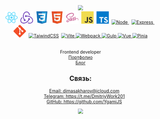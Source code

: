 <div align="center">
    <img src="https://capsule-render.vercel.app/api?type=waving&color=147&height=200&section=header&text=Dima%&desc=Frontend%20developer&animation=fadeIn&fontColor=fff&fontSize=60&fontAlign=20&fontAlignY=44&descSize=18&descAlign=12&descAlignY=17"/>
</div>
<div align="center">
    <a href="https://reactjs.org/">
        <img src="https://github.com/devicons/devicon/blob/master/icons/react/react-original.svg"
             title="React" alt="React"
             width="40" height="40"/></a>&nbsp;
    <a href="https://redux-toolkit.js.org/">
        <img src="https://github.com/devicons/devicon/blob/master/icons/redux/redux-original.svg"
             title="Redux Toolkit" alt="Redux Toolkit"
             width="40" height="40"/></a>&nbsp;       
    <a href="https://en.wikipedia.org/wiki/CSS">
        <img src="https://github.com/devicons/devicon/blob/master/icons/css3/css3-original.svg"
             title="CSS3" alt="CSS"
             width="40" height="40"/></a>&nbsp;
    <a href="https://en.wikipedia.org/wiki/HTML">
        <img src="https://github.com/devicons/devicon/blob/master/icons/html5/html5-original.svg"
             title="HTML5" alt="HTML"
             width="40" height="40"/></a>&nbsp;
    <a href="https://sass-lang.com/">
        <img src="https://github.com/devicons/devicon/blob/master/icons/sass/sass-original.svg"
             title="SASS" alt="SASS"
             width="40" height="40"/></a>&nbsp;         
    <a href="https://en.wikipedia.org/wiki/JavaScript">
        <img src="https://github.com/devicons/devicon/blob/master/icons/javascript/javascript-original.svg"
             title="JavaScript" alt="JavaScript"
             width="40" height="40"/></a>&nbsp;
    <a href="https://www.typescriptlang.org/">
        <img src="https://github.com/devicons/devicon/blob/master/icons/typescript/typescript-original.svg"
             title="TypeScript" alt="TypeScript"
             width="40" height="40"/></a>&nbsp;
       <a href="https://nodejs.org/en">
        <img src="https://cdn.jsdelivr.net/gh/devicons/devicon/icons/nodejs/nodejs-original-wordmark.svg" title="Node" alt="Node" width="40" height="40" />  
    </a>&nbsp;
    <a href="https://expressjs.com/" bgcolor="white">
        <img src="https://cdn.jsdelivr.net/gh/devicons/devicon/icons/express/express-original.svg" title="Express" alt="Express" width="40" height="40" />  
    </a>&nbsp;
    <a href="https://git-scm.com/">
        <img src="https://github.com/devicons/devicon/blob/master/icons/git/git-original.svg"
             title="Git" alt="Git"
             width="40" height="40"/></a>&nbsp;
    <a href="https://tailwindcss.com/">
        <img src="https://cdn.jsdelivr.net/gh/devicons/devicon/icons/tailwindcss/tailwindcss-plain.svg" 
             title="TailwindCSS" alt="TaiwindCSS"
             width="40" height="40"/></a>&nbsp;
     <a href="https://vitejs.dev/">
         <img src="https://vitejs.dev/logo.svg" title="Vite" alt="Vite" width="40" height="40"/>
    </a>  
    <a href="https://webpack.js.org/">
         <img src="https://cdn.jsdelivr.net/gh/devicons/devicon/icons/webpack/webpack-original.svg" title="Webpack" alt="Webpack" width="40" height="40"/>
    </a>    
    <a href="https://gulpjs.com/">
        <img src="https://cdn.jsdelivr.net/gh/devicons/devicon/icons/gulp/gulp-plain.svg" title="Gulp" alt="Gulp" width="40" height="40" />
    </a>
     <a href="https://vuejs.org/">
        <img src="https://cdn.jsdelivr.net/gh/devicons/devicon/icons/vuejs/vuejs-original.svg" title="Vue" alt="Vue" width="40" height="40" />
    </a>
    <a href="https://pinia.vuejs.org/">
        <img src="https://pinia.vuejs.org/logo.svg" title="Pinia" alt="Pinia" width="40" height="40" />
    </a>
</div>
<div align="center"><br /><img src="https://www.codewars.com/users/YgamiJS/badges/large" alt="" /> <br />Frontend developer<br /><a href="https://ygamijs.github.io/YgamiJS/">Портфолио</a><br /><a href="https://ygamijs.github.io/">Блог</a></div>
<div align="center">
<h2>Связь:</h2>
<ul style="list-style: none">
    <li><a href="mailto:dimasakharov@icloud.com">Email: dimasakharov@icloud.com</a></li>
    <li><a href="https://t.me/Dimasss201">Telegram: https://t.me/DmitriyWork201</a></li>
    <li><a href="https://github.com/YgamiJS">GitHub: https://github.com/YgamiJS</a></li>
</ul>
</div>
<!-- <h1>Hello!</h1>
<hr noshade>
<div align="centre">
My name is Dima<br>
I am learning Frontend Dev<br>
My stack:<br>
HTML<br>
CSS<br>
SASS<br>
SCSS<br>
TailwindCSS<br>
JSON<br>
JS<br>
TS<br>
React<br>
</div>
<div> -->
<!-- <h1>My works:</h1>
<div>
<img src="./Снимок веб-страницы_4-11-2022_21323_.jpeg" alt="">
<a href="https://ygamijs.github.io/Eat/">Сайт<a>
<hr noshade>
<img src="./Снимок веб-страницы_28-12-2022_182541_ygamijs.github.io.jpeg" alt="">
<a href="https://ygamijs.github.io/Prime-Car/">сайт</a>
<hr noshade>
<img src="./Снимок веб-страницы_5-11-2022_213539_.jpeg" alt="">
<hr noshade>
<img src="./Снимок веб-страницы_5-11-2022_204254_.jpeg" alt="">
<hr noshade>
<img src="./Снимок веб-страницы_26-9-2022_192350_.jpeg" alt="">
<hr noshade>
<img src="./Снимок веб-страницы_17-10-2022_75823_.jpeg" alt="">
<hr noshade>
<img src="./Снимок веб-страницы_16-9-2022_193841_.jpeg" alt="">
</div>
</div> -->
<div align="center">
<a href=mailto:dimasakharov@icloud.com>
<img src="https://capsule-render.vercel.app/api?type=waving&color=147&height=120&section=footer&text=ready%20to%20cooperation&animation=fadeIn&fontColor=fff&fontSize=12&fontAlign=50&fontAlignY=80&descSize=20&descAlign=84&descAlignY=43"/>
    </a>
</div>

<!--
**YgamiJS/YgamiJS** is a ✨ _special_ ✨ repository because its `README.md` (this file) appears on your GitHub profile.

Here are some ideas to get you started:

- 🔭 I’m currently working on ...
- 🌱 I’m currently learning ...
- 👯 I’m looking to collaborate on ...
- 🤔 I’m looking for help with ...
- 💬 Ask me about ...
- 📫 How to reach me: ...
- 😄 Pronouns: ...
- ⚡ Fun fact: ...
-->
